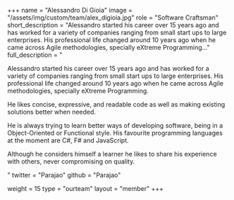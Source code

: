 +++
name = "Alessandro Di Gioia"
image = "/assets/img/custom/team/alex_digioia.jpg"
role = "Software Craftsman"
short_description = "Alessandro started his career over 15 years ago and has worked for a variety of companies ranging from small start ups to large enterprises. His professional life changed around 10 years ago when he came across Agile methodologies, specially eXtreme Programming..."
full_description = "<p>Alessandro started his career over 15 years ago and has worked for a variety of companies ranging from small start ups to large enterprises. His professional life changed around 10 years ago when he came across Agile methodologies, specially eXtreme Programming.</p><p>He likes concise, expressive, and readable code as well as making existing solutions better when needed.</p><p>He is always trying to learn better ways of developing software, being in a Object-Oriented or Functional style. His favourite programming languages at the moment are C#, F# and JavaScript.</p><p>Although he considers himself a learner he likes to share his experience with others, never compromising on quality.</p>"
twitter = "Parajao"
github = "Parajao"

weight = 15
type = "ourteam"
layout = "member"
+++
